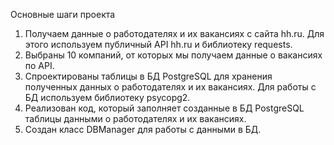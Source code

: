 Основные шаги проекта

1. Получаем данные о работодателях и их вакансиях с сайта hh.ru. Для этого используем публичный API hh.ru и библиотеку requests.
2. Выбраны 10 компаний, от которых мы получаем данные о вакансиях по API.
3. Спроектированы таблицы в БД PostgreSQL для хранения полученных данных о работодателях и их вакансиях. Для работы с БД используем библиотеку psycopg2.
4. Реализован код, который заполняет созданные в БД PostgreSQL таблицы данными о работодателях и их вакансиях.
5. Создан класс DBManager для работы с данными в БД.
